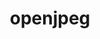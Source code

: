 ---
title: "openjpeg"
layout: cache
categories: [package, v0.18.1]
meta: {"versions": ["2.4.0"], "compilers": ["gcc@=7.5.0"], "oss": ["ubuntu18.04"], "platforms": ["linux"], "targets": ["x86_64"], "stacks": ["build_systems", "root"], "num_specs": 1, "num_specs_by_stack": {"root": 1, "build_systems": 1}}
spec_details: [{"hash": "liy56wnvvtd2diqgz7nfntfvmctncea6", "compiler": "gcc@=7.5.0", "versions": ["2.4.0"], "os": "ubuntu18.04", "platform": "linux", "target": "x86_64", "variants": ["build_type=RelWithDebInfo", "~codec", "~ipo"], "stacks": ["root", "build_systems"], "size": "-", "tarball": "https://binaries.spack.io/v0.18.1/build_cache/linux-ubuntu18.04-x86_64/gcc-7.5.0/openjpeg-2.4.0/linux-ubuntu18.04-x86_64-gcc-7.5.0-openjpeg-2.4.0-liy56wnvvtd2diqgz7nfntfvmctncea6.spack"}]
---
